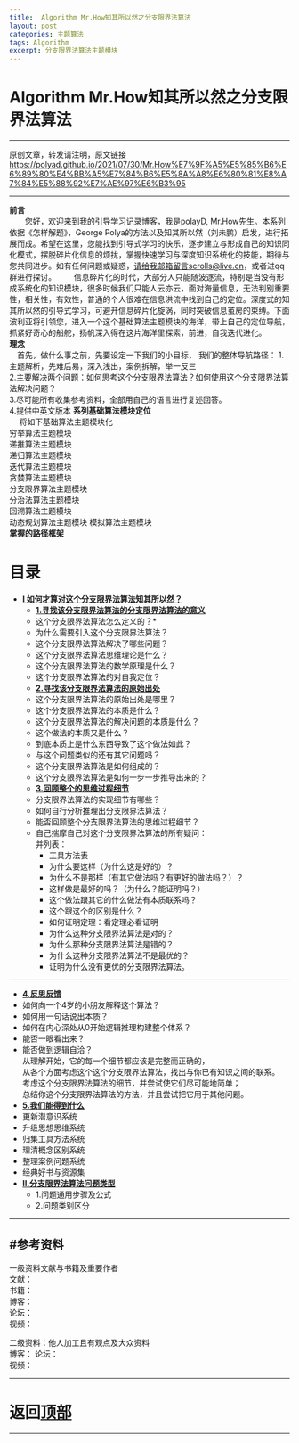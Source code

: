 ```yaml
---
title:  Algorithm Mr.How知其所以然之分支限界法算法
layout: post
categories: 主题算法
tags: Algorithm
excerpt: 分支限界法算法主题模块
---
```

# Algorithm Mr.How知其所以然之分支限界法算法 <span id="home">

---

原创文章，转发请注明，原文链接<https://polyad.github.io/2021/07/30/Mr.How%E7%9F%A5%E5%85%B6%E6%89%80%E4%BB%A5%E7%84%B6%E5%8A%A8%E6%80%81%E8%A7%84%E5%88%92%E7%AE%97%E6%B3%95>

---
**前言**  
&emsp;&emsp;您好，欢迎来到我的引导学习记录博客，我是polayD, Mr.How先生。本系列依据《怎样解题》，George Polya的方法以及知其所以然（刘未鹏）启发，进行拓展而成。希望在这里，您能找到引导式学习的快乐，逐步建立与形成自己的知识同化模式，摆脱碎片化信息的烦扰，掌握快速学习与深度知识系统化的技能，期待与您共同进步。如有任何问题或疑惑，请给我邮箱留言scrolls@live.cn，或者进qq群进行探讨。
&emsp;&emsp;信息碎片化的时代，大部分人只能随波逐流，特别是当没有形成系统化的知识模块，很多时候我们只能人云亦云，面对海量信息，无法判别重要性，相关性，有效性，普通的个人很难在信息洪流中找到自己的定位。深度式的知其所以然的引导式学习，可避开信息碎片化旋涡，同时突破信息茧房的束缚。下面波利亚将引领您，进入一个这个基础算法主题模块的海洋，带上自己的定位导航，抓紧好奇心的船舵，扬帆深入得在这片海洋里探索，前进，自我迭代进化。  
****理念****  
&emsp;首先，做什么事之前，先要设定一下我们的小目标，
我们的整体导航路径：
1.主题解析，先难后易，深入浅出，案例拆解，举一反三  
2.主要解决两个问题：如何思考这个分支限界法算法？如何使用这个分支限界法算法解决问题？  
3.尽可能所有收集参考资料，全部用自己的语言进行复述回答。  
4.提供中英文版本
**系列基础算法模块定位**      
&emsp;
将如下基础算法主题模块化  
穷举算法主题模块  
递推算法主题模块  
递归算法主题模块  
迭代算法主题模块  
贪婪算法主题模块  
分支限界算法主题模块  
分治法算法主题模块  
回溯算法主题模块  
动态规划算法主题模块 
模拟算法主题模块    
****掌握的路径框架****
# 目录
* **[I 如何才算对这个分支限界法算法知其所以然？](#1)**      
  * **[1.寻找该分支限界法算法的分支限界法算法的意义](#1.1)**       
  *  这个分支限界法算法怎么定义的？* 
  *  为什么需要引入这个分支限界法算法？      
  * 这个分支限界法算法解决了哪些问题？   
  * 这个分支限界法算法思维理论是什么？   
  * 这个分支限界法算法的数学原理是什么？  
  * 这个分支限界法算法的对自我定位？   
  * **[2.寻找该分支限界法算法的原始出处](#1.2)**   
  * 这个分支限界法算法的原始出处是哪里？    
  * 这个分支限界法算法的本质是什么？    
  * 这个分支限界法算法的解决问题的本质是什么？   
  * 这个做法的本质又是什么？    
  * 到底本质上是什么东西导致了这个做法如此？    
  * 与这个问题类似的还有其它问题吗？ 
  * 这个分支限界法算法是如何组成的？    
  * 这个分支限界法算法是如何一步一步推导出来的？  
  * **[3.回顾整个的思维过程细节](#1.3)**  
  * 分支限界法算法的实现细节有哪些？   
  * 如何自行分析推理出分支限界法算法？      
  * 能否回顾整个分支限界法算法的思维过程细节？  
  - 
    自己揣摩自己对这个分支限界法算法的所有疑问：      
      并列表：     
    * 工具方法表 
    *   为什么要这样（为什么这是好的）？    
    *   为什么不是那样（有其它做法吗？有更好的做法吗？）？    
    *   这样做是最好的吗？（为什么？能证明吗？）    
    *   这个做法跟其它的什么做法有本质联系吗？    
    *   这个跟这个的区别是什么？    
    *   如何证明定理：看定理必看证明    
    *   为什么这种分支限界法算法是对的？    
    *   为什么那种分支限界法算法是错的？    
    *   为什么这种分支限界法算法不是最优的？    
    *   证明为什么没有更优的分支限界法算法。 
 ----  
  * **[4.反思反馈](#1.4)**      
  *  如何向一个4岁的小朋友解释这个算法？ 
  *  如何用一句话说出本质？
  *  如何在内心深处从0开始逻辑推理构建整个体系？
  *  能否一眼看出来？     
  * 能否做到逻辑自洽？    
    从理解开始，它的每一个细节都应该是完整而正确的，    
    从各个方面考虑这个这个分支限界法算法，找出与你已有知识之间的联系。    
    考虑这个分支限界法算法的细节，并尝试使它们尽可能地简单；    
    总结你这个分支限界法算法的方法，并且尝试把它用于其他问题。    
  * **[5.我们能得到什么](#1.5)**         
  *   更新潜意识系统    
  *   升级思想思维系统    
  *   归集工具方法系统    
  *   理清概念区别系统        
  *   整理案例问题系统  
  *   经典好书与资源集      
* **[II.分支限界法算法问题类型](#2)**     
  *  1.问题通用步骤及公式   
  *  2.问题类别区分   







-----
#参考资料  
-----  
一级资料文献与书籍及重要作者  
文献：  
书籍：  
博客：   
论坛：   
视频：  

二级资料：他人加工且有观点及大众资料  
博客： 
论坛：   
视频：    



-----

# **返回[顶部](#home)**

---- 